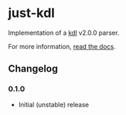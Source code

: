 # just-kdl

Implementation of a [kdl] v2.0.0 parser.

For more information, [read the docs](https://docs.rs/miny).

## Changelog
### 0.1.0
- Initial (unstable) release

[kdl]: <https://kdl.dev>
